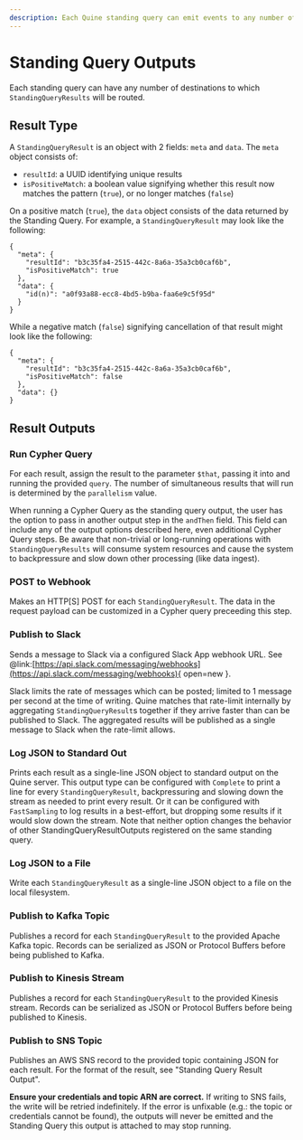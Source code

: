 ```yaml
---
description: Each Quine standing query can emit events to any number of destinations
---
```

# Standing Query Outputs

Each standing query can have any number of destinations to which `StandingQueryResults` will be routed.

## Result Type

A `StandingQueryResult` is an object with 2 fields: `meta` and `data`. The `meta` object consists of:

- `resultId`: a UUID identifying unique results
- `isPositiveMatch`: a boolean value signifying whether this result now matches the pattern (`true`), or no longer matches (`false`)

On a positive match (`true`), the `data` object consists of the data returned by the Standing Query. For example, a `StandingQueryResult` may look like the following:

```
{
  "meta": {
    "resultId": "b3c35fa4-2515-442c-8a6a-35a3cb0caf6b", 
    "isPositiveMatch": true
  }, 
  "data": {
    "id(n)": "a0f93a88-ecc8-4bd5-b9ba-faa6e9c5f95d"
  }
}
```

While a negative match (`false`) signifying cancellation of that result might look like the following:

```
{
  "meta": {
    "resultId": "b3c35fa4-2515-442c-8a6a-35a3cb0caf6b", 
    "isPositiveMatch": false
  }, 
  "data": {}
}
```

## Result Outputs

### Run Cypher Query

For each result, assign the result to the parameter `$that`, passing it into and running the provided `query`. The number of simultaneous results that will run is determined by the `parallelism` value.

When running a Cypher Query as the standing query output, the user has the option to pass in another output step in the `andThen` field. This field can include any of the output options described here, even additional Cypher Query steps. Be aware that non-trivial or long-running operations with `StandingQueryResults` will consume system resources and cause the system to backpressure and slow down other processing (like data ingest).

### POST to Webhook

Makes an HTTP[S] POST for each `StandingQueryResult`. The data in the request payload can be customized in a Cypher query preceeding this step.

### Publish to Slack

Sends a message to Slack via a configured Slack App webhook URL. See @link:[https://api.slack.com/messaging/webhooks](https://api.slack.com/messaging/webhooks){ open=new }.

Slack limits the rate of messages which can be posted; limited to 1 message per second at the time of writing. Quine matches that rate-limit internally by aggregating `StandingQueryResult`s together if they arrive faster than can be published to Slack. The aggregated results will be published as a single message to Slack when the rate-limit allows.

### Log JSON to Standard Out

Prints each result as a single-line JSON object to standard output on the Quine server. This output type can be configured with `Complete` to print a line for every `StandingQueryResult`, backpressuring and slowing down the stream as needed to print every result. Or it can be configured with `FastSampling` to log results in a best-effort, but dropping some results if it would slow down the stream. Note that neither option changes the behavior of other StandingQueryResultOutputs registered on the same standing query.

### Log JSON to a File

Write each `StandingQueryResult` as a single-line JSON object to a file on the local filesystem.

### Publish to Kafka Topic

Publishes a record for each `StandingQueryResult` to the provided Apache Kafka topic. Records can be serialized as JSON or Protocol Buffers before being published to Kafka.

### Publish to Kinesis Stream

Publishes a record for each `StandingQueryResult` to the provided Kinesis stream. Records can be serialized as JSON or Protocol Buffers before being published to Kinesis.

### Publish to SNS Topic

Publishes an AWS SNS record to the provided topic containing JSON for each result. For the format of the result, see "Standing Query Result Output".

**Ensure your credentials and topic ARN are correct.** If writing to SNS fails, the write will be retried indefinitely. If the error is unfixable (e.g.: the topic or credentials cannot be found), the outputs will never be emitted and the Standing Query this output is attached to may stop running.
